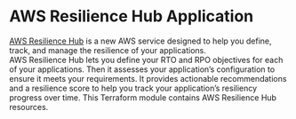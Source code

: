 # AWS Resilience Hub Application 

[AWS Resilience Hub](https://aws.amazon.com/blogs/aws/monitor-and-improve-your-application-resiliency-with-resilience-hub/) is a new AWS service designed to help you define, track, and manage the resilience of your applications. \
AWS Resilience Hub lets you define your RTO and RPO objectives for each of your applications. Then it assesses your application’s configuration to ensure it meets your requirements. It provides actionable recommendations and a resilience score to help you track your application’s resiliency progress over time. 
This Terraform module contains AWS Resilience Hub resources. 
